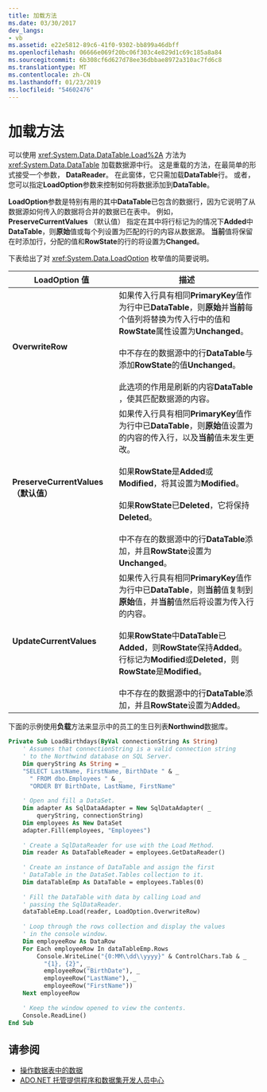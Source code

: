 ```yaml
---
title: 加载方法
ms.date: 03/30/2017
dev_langs:
- vb
ms.assetid: e22e5812-89c6-41f0-9302-bb899a46dbff
ms.openlocfilehash: 06666e069f20bc06f303c4e829d1c69c185a8a84
ms.sourcegitcommit: 6b308cf6d627d78ee36dbbae8972a310ac7fd6c8
ms.translationtype: MT
ms.contentlocale: zh-CN
ms.lasthandoff: 01/23/2019
ms.locfileid: "54602476"
---
```

# <a name="the-load-method"></a>加载方法
可以使用 <xref:System.Data.DataTable.Load%2A> 方法为 <xref:System.Data.DataTable> 加载数据源中行。 这是重载的方法，在最简单的形式接受一个参数， **DataReader**。 在此窗体，它只需加载**DataTable**行。 或者，您可以指定**LoadOption**参数来控制如何将数据添加到**DataTable**。  
  
 **LoadOption**参数是特别有用的其中**DataTable**已包含的数据行，因为它说明了从数据源如何传入的数据将合并的数据已在表中。 例如， **PreserveCurrentValues** （默认值） 指定在其中将行标记为的情况下**Added**中**DataTable**，则**原始**值或每个列设置为匹配的行的内容从数据源。 **当前**值将保留在时添加行，分配的值和**RowState**的行的将设置为**Changed**。  
  
 下表给出了对 <xref:System.Data.LoadOption> 枚举值的简要说明。  
  
|LoadOption 值|描述|  
|----------------------|-----------------|  
|**OverwriteRow**|如果传入行具有相同**PrimaryKey**值作为行中已**DataTable**，则**原始**并**当前**每个值列将替换为传入行中的值和**RowState**属性设置为**Unchanged**。<br /><br /> 中不存在的数据源中的行**DataTable**与添加**RowState**的值**Unchanged**。<br /><br /> 此选项的作用是刷新的内容**DataTable** ，使其匹配数据源的内容。|  
|**PreserveCurrentValues （默认值）**|如果传入行具有相同**PrimaryKey**值作为行中已**DataTable**，则**原始**值设置为的内容的传入行，以及**当前**值未发生更改。<br /><br /> 如果**RowState**是**Added**或**Modified**，将其设置为**Modified**。<br /><br /> 如果**RowState**已**Deleted**，它将保持**Deleted**。<br /><br /> 中不存在的数据源中的行**DataTable**添加，并且**RowState**设置为**Unchanged**。|  
|**UpdateCurrentValues**|如果传入行具有相同**PrimaryKey**值作为行中已**DataTable**，则**当前**值复制到**原始**值，并**当前**值然后将设置为传入行的内容。<br /><br /> 如果**RowState**中**DataTable**已**Added**，则**RowState**保持**Added**。 行标记为**Modified**或**Deleted**，则**RowState**是**Modified**。<br /><br /> 中不存在的数据源中的行**DataTable**添加，并且**RowState**设置为**Added**。|  
  
 下面的示例使用**负载**方法来显示中的员工的生日列表**Northwind**数据库。  
  
```vb  
Private Sub LoadBirthdays(ByVal connectionString As String)  
    ' Assumes that connectionString is a valid connection string  
    ' to the Northwind database on SQL Server.  
    Dim queryString As String = _  
    "SELECT LastName, FirstName, BirthDate " & _  
      " FROM dbo.Employees " & _  
      "ORDER BY BirthDate, LastName, FirstName"  
  
    ' Open and fill a DataSet.   
    Dim adapter As SqlDataAdapter = New SqlDataAdapter( _  
        queryString, connectionString)  
    Dim employees As New DataSet  
    adapter.Fill(employees, "Employees")  
  
    ' Create a SqlDataReader for use with the Load Method.  
    Dim reader As DataTableReader = employees.GetDataReader()  
  
    ' Create an instance of DataTable and assign the first  
    ' DataTable in the DataSet.Tables collection to it.  
    Dim dataTableEmp As DataTable = employees.Tables(0)  
  
    ' Fill the DataTable with data by calling Load and  
    ' passing the SqlDataReader.  
    dataTableEmp.Load(reader, LoadOption.OverwriteRow)  
  
    ' Loop through the rows collection and display the values  
    ' in the console window.  
    Dim employeeRow As DataRow  
    For Each employeeRow In dataTableEmp.Rows  
        Console.WriteLine("{0:MM\\dd\\yyyy}" & ControlChars.Tab & _  
          "{1}, {2}", _  
          employeeRow("BirthDate"), _  
          employeeRow("LastName"), _  
          employeeRow("FirstName"))  
    Next employeeRow  
  
    ' Keep the window opened to view the contents.  
    Console.ReadLine()  
End Sub  
```  
  
## <a name="see-also"></a>请参阅
- [操作数据表中的数据](../../../../../docs/framework/data/adonet/dataset-datatable-dataview/manipulating-data-in-a-datatable.md)
- [ADO.NET 托管提供程序和数据集开发人员中心](https://go.microsoft.com/fwlink/?LinkId=217917)
